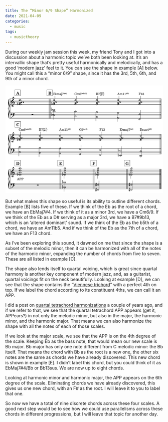 ```yaml
---
title: The “Minor 6/9 Shape” Harmonized
date: 2021-04-09
categories:
  - music
tags:
  - musictheory
---
```


During our weekly jam session this week, my friend Tony and I got into a discussion about a harmonic topic we’ve both been looking at. It’s an intervallic shape that’s pretty useful harmonically and melodically, and has a good ‘modern jazz’ feel to it. You can see the shape in example \[A\] below. You might call this a “minor 6/9” shape, since it has the 3rd, 5th, 6th, and 9th of a minor chord.

![](images/69-shape-harmonizations.png)

But what makes this shape so useful is its ability to outline different chords. Example \[B\] lists five of these. If we think of the Eb as the root of a chord, we have an EbMaj7#4. If we think of it as a minor 3rd, we have a Cm6/9. If we think of the Eb as a D# serving as a major 3rd, we have a B7#9b13, which is an ‘altered dominant’ sound. If we think of the Eb as the b5th of a chord, we have an Am11b5. And if we think of the Eb as the 7th of a chord, we have an F13 chord.  

As I’ve been exploring this sound, it dawned on me that since the shape is a subset of the melodic minor, then it can be harmonized with all of the notes of the harmonic minor, expanding the number of chords from five to seven. These are all listed in example \[C\].

The shape also lends itself to quartal voicing, which is great since quartal harmony is another key component of modern jazz, and, as a guitarist, quartal voicings fit on the neck beautifully. Looking at example \[D\], we can see that the shape contains the “[Viennese trichord](https://en.wikipedia.org/wiki/Viennese_trichord)” with a perfect 4th on top. If we label the chord according to its constituent 4ths, we can call it an APP.

I did a post on [quartal tetrachord harmonizations](https://www.chesterjankowski.com/quartal-harmony-tetrachords/) a couple of years ago, and if we refer to that, we see that the quartal tetrachord APP appears (get it, APPears?) in not only the melodic minor, but also in the major, the harmonic minor, and the harmonic major. That means we can also harmonize the shape with all the notes of each of those scales.

If we look at the major scale, we see that the APP is on the 4th degree of the scale. Keeping Eb as the bass note, that would mean our new scale is Bb major. Bb major has only one note different from C melodic minor: the Bb itself. That means the chord with Bb as the root is a new one, the other six notes are the same as chords we have already discovered. This new chord is shown in example \[E\]. I didn’t label this chord, but you could think of it as EbMaj7#4/Bb or Bb13sus. We are now up to eight chords.

Looking at harmonic minor and harmonic major, the APP appears on the 6th degree of the scale. Eliminating chords we have already discovered, this gives us one new chord, with an F# as the root. I will leave it to you to label that one.

So now we have a total of nine discrete chords across these four scales. A good next step would be to see how we could use parallelisms across these chords in different progressions, but I will leave that topic for another day.
